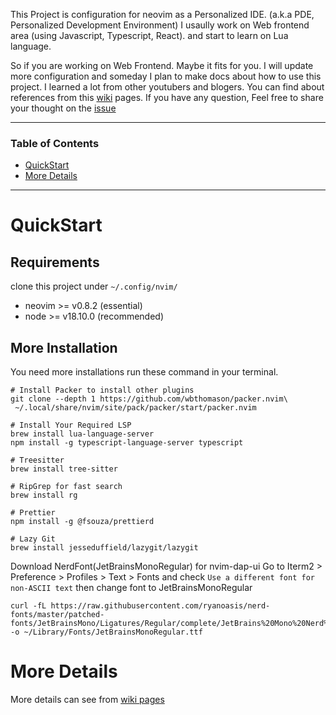 This Project is configuration for neovim as a Personalized IDE. (a.k.a PDE, Personalized Development Environment)
I usaully work on Web frontend area (using Javascript, Typescript, React).
and start to learn on Lua language.

So if you are working on Web Frontend. Maybe it fits for you.
I will update more configuration and someday I plan to make docs about how to use this project.
I learned a lot from other youtubers and blogers.
You can find about references from this [wiki](https://github.com/devstefancho/init.lua/wiki/Reference-for-this-project) pages.
If you have any question, Feel free to share your thought on the [issue](https://github.com/devstefancho/init.lua/issues)

---

### Table of Contents

- [QuickStart](#quickStart)
- [More Details](#more-details)

---

# QuickStart

## Requirements

clone this project under `~/.config/nvim/`

- neovim >= v0.8.2 (essential)
- node >= v18.10.0 (recommended)

## More Installation

You need more installations
run these command in your terminal.

```shell
# Install Packer to install other plugins
git clone --depth 1 https://github.com/wbthomason/packer.nvim\
 ~/.local/share/nvim/site/pack/packer/start/packer.nvim
```

```shell
# Install Your Required LSP
brew install lua-language-server
npm install -g typescript-language-server typescript

# Treesitter
brew install tree-sitter

# RipGrep for fast search
brew install rg

# Prettier
npm install -g @fsouza/prettierd

# Lazy Git
brew install jesseduffield/lazygit/lazygit
```

Download NerdFont(JetBrainsMonoRegular) for nvim-dap-ui
Go to Iterm2 > Preference > Profiles > Text > Fonts
and check `Use a different font for non-ASCII text` then change font to JetBrainsMonoRegular

```shell
curl -fL https://raw.githubusercontent.com/ryanoasis/nerd-fonts/master/patched-fonts/JetBrainsMono/Ligatures/Regular/complete/JetBrains%20Mono%20Nerd%20Font%20Complete%20Mono%20Regular.ttf -o ~/Library/Fonts/JetBrainsMonoRegular.ttf
```

# More Details

More details can see from [wiki pages](https://github.com/devstefancho/init.lua/wiki)
